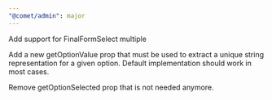 ```yaml
---
"@comet/admin": major
---
```


Add support for FinalFormSelect multiple

Add a new getOptionValue prop that must be used to extract a unique string representation for a given option. Default implementation should work in most cases.
    
Remove getOptionSelected prop that is not needed anymore.
